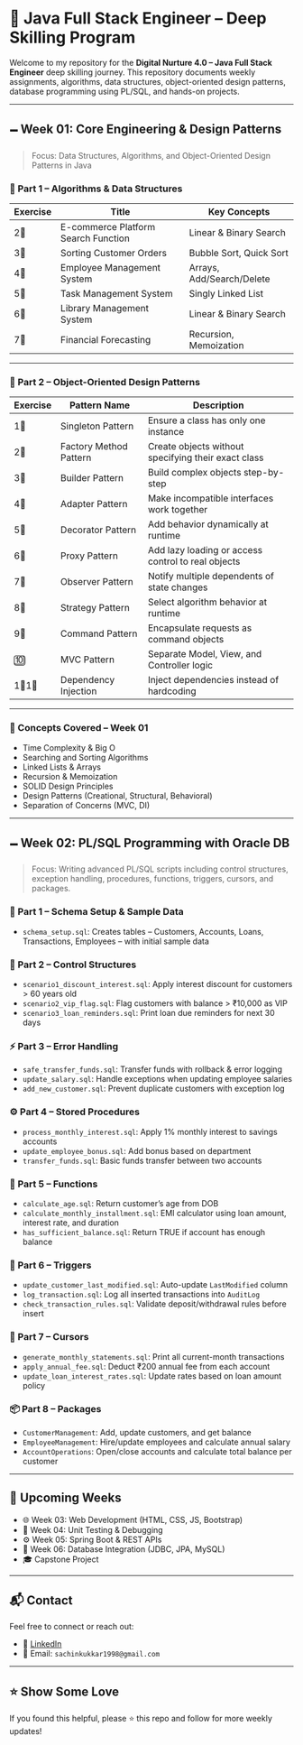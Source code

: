 # 📘 Java Full Stack Engineer – Deep Skilling Program

Welcome to my repository for the **Digital Nurture 4.0 – Java Full Stack Engineer** deep skilling journey. This repository documents weekly assignments, algorithms, data structures, object-oriented design patterns, database programming using PL/SQL, and hands-on projects.

---

## 🗕️ Week 01: Core Engineering & Design Patterns

> Focus: Data Structures, Algorithms, and Object-Oriented Design Patterns in Java

### 🧪 Part 1 – Algorithms & Data Structures

| Exercise | Title                               | Key Concepts              |
| -------- | ----------------------------------- | ------------------------- |
| 2⃣       | E-commerce Platform Search Function | Linear & Binary Search    |
| 3⃣       | Sorting Customer Orders             | Bubble Sort, Quick Sort   |
| 4⃣       | Employee Management System          | Arrays, Add/Search/Delete |
| 5⃣       | Task Management System              | Singly Linked List        |
| 6⃣       | Library Management System           | Linear & Binary Search    |
| 7⃣       | Financial Forecasting               | Recursion, Memoization    |

---

### 🧹 Part 2 – Object-Oriented Design Patterns

| Exercise | Pattern Name           | Description                                         |
| -------- | ---------------------- | --------------------------------------------------- |
| 1⃣       | Singleton Pattern      | Ensure a class has only one instance                |
| 2⃣       | Factory Method Pattern | Create objects without specifying their exact class |
| 3⃣       | Builder Pattern        | Build complex objects step-by-step                  |
| 4⃣       | Adapter Pattern        | Make incompatible interfaces work together          |
| 5⃣       | Decorator Pattern      | Add behavior dynamically at runtime                 |
| 6⃣       | Proxy Pattern          | Add lazy loading or access control to real objects  |
| 7⃣       | Observer Pattern       | Notify multiple dependents of state changes         |
| 8⃣       | Strategy Pattern       | Select algorithm behavior at runtime                |
| 9⃣       | Command Pattern        | Encapsulate requests as command objects             |
| 🔟       | MVC Pattern            | Separate Model, View, and Controller logic          |
| 1⃣1⃣     | Dependency Injection   | Inject dependencies instead of hardcoding           |

---

### 🧠 Concepts Covered – Week 01

* Time Complexity & Big O
* Searching and Sorting Algorithms
* Linked Lists & Arrays
* Recursion & Memoization
* SOLID Design Principles
* Design Patterns (Creational, Structural, Behavioral)
* Separation of Concerns (MVC, DI)

---

## 🗕️ Week 02: PL/SQL Programming with Oracle DB

> Focus: Writing advanced PL/SQL scripts including control structures, exception handling, procedures, functions, triggers, cursors, and packages.

### 👻 Part 1 – Schema Setup & Sample Data

* `schema_setup.sql`: Creates tables – Customers, Accounts, Loans, Transactions, Employees – with initial sample data

### 🔧 Part 2 – Control Structures

* `scenario1_discount_interest.sql`: Apply interest discount for customers > 60 years old
* `scenario2_vip_flag.sql`: Flag customers with balance > ₹10,000 as VIP
* `scenario3_loan_reminders.sql`: Print loan due reminders for next 30 days

### ⚡️ Part 3 – Error Handling

* `safe_transfer_funds.sql`: Transfer funds with rollback & error logging
* `update_salary.sql`: Handle exceptions when updating employee salaries
* `add_new_customer.sql`: Prevent duplicate customers with exception log

### ⚙️ Part 4 – Stored Procedures

* `process_monthly_interest.sql`: Apply 1% monthly interest to savings accounts
* `update_employee_bonus.sql`: Add bonus based on department
* `transfer_funds.sql`: Basic funds transfer between two accounts

### 🧠 Part 5 – Functions

* `calculate_age.sql`: Return customer’s age from DOB
* `calculate_monthly_installment.sql`: EMI calculator using loan amount, interest rate, and duration
* `has_sufficient_balance.sql`: Return TRUE if account has enough balance

### 🔄 Part 6 – Triggers

* `update_customer_last_modified.sql`: Auto-update `LastModified` column
* `log_transaction.sql`: Log all inserted transactions into `AuditLog`
* `check_transaction_rules.sql`: Validate deposit/withdrawal rules before insert

### 📜 Part 7 – Cursors

* `generate_monthly_statements.sql`: Print all current-month transactions
* `apply_annual_fee.sql`: Deduct ₹200 annual fee from each account
* `update_loan_interest_rates.sql`: Update rates based on loan amount policy

### 📦 Part 8 – Packages

* `CustomerManagement`: Add, update customers, and get balance
* `EmployeeManagement`: Hire/update employees and calculate annual salary
* `AccountOperations`: Open/close accounts and calculate total balance per customer

---

## 📌 Upcoming Weeks

* 🌐 Week 03: Web Development (HTML, CSS, JS, Bootstrap)
* 🥪 Week 04: Unit Testing & Debugging
* ⚙️ Week 05: Spring Boot & REST APIs
* 📂 Week 06: Database Integration (JDBC, JPA, MySQL)
* 🎓 Capstone Project

---

## 📬 Contact

Feel free to connect or reach out:

* 🔗 [LinkedIn](#)
* 📧 Email: `sachinkukkar1998@gmail.com`

---

## ⭐️ Show Some Love

If you found this helpful, please ⭐️ this repo and follow for more weekly updates!
